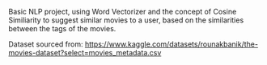 Basic NLP project, using Word Vectorizer and the concept of Cosine Similiarity to suggest similar movies to a user, based on the similarities between the tags of the movies.

Dataset sourced from: https://www.kaggle.com/datasets/rounakbanik/the-movies-dataset?select=movies_metadata.csv
